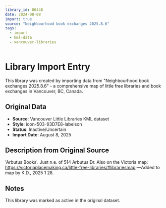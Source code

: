 ```yaml
---
library_id: 00448
date: 2024-08-08
import: true
source: "Neighbourhood book exchanges 2025.8.6"
tags:
  - import
  - kml-data
  - vancouver-libraries
---
```


# Library Import Entry

This library was created by importing data from "Neighbourhood book exchanges 2025.8.6" - a comprehensive map of little free libraries and book exchanges in Vancouver, BC, Canada.

## Original Data

- **Source**: Vancouver Little Libraries KML dataset
- **Style**: icon-503-93D7E8-labelson
- **Status**: Inactive/Uncertain
- **Import Date**: August 8, 2025

## Description from Original Source

'Arbutus Books'.
Just n.e. of 514 Arbutus Dr.
Also on the Victoria map:
https://victoriaplacemaking.ca/little-free-libraries/#librariesmap
—Added to map by K.D., 2025 1 28.



## Notes

This library was marked as active in the original dataset.
